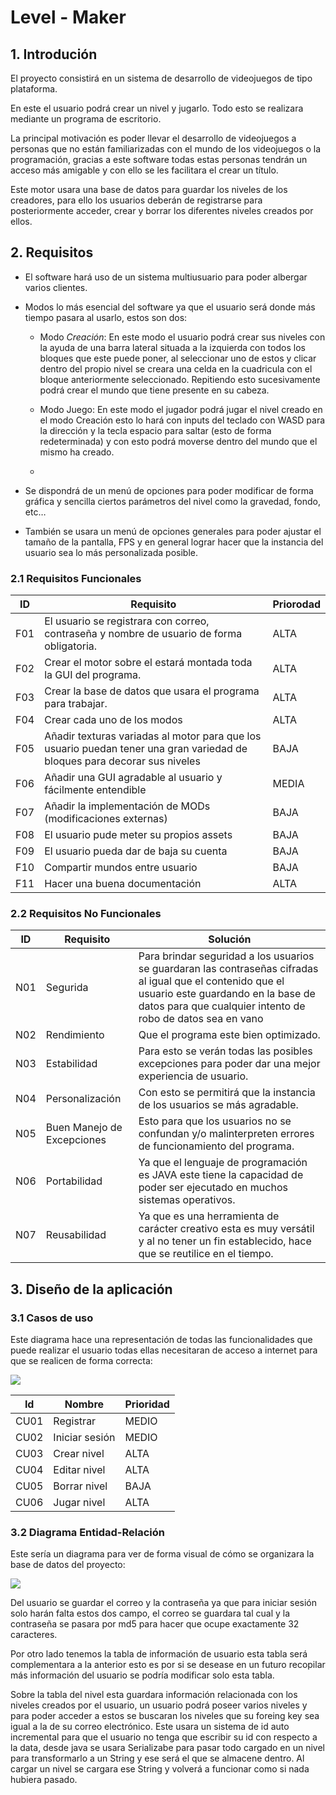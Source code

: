 # Level - Maker

## 1. Introdución

El proyecto consistirá en un sistema de desarrollo de videojuegos de tipo plataforma.

En este el usuario podrá crear un nivel y jugarlo. Todo esto se realizara mediante un programa de escritorio.

La principal motivación es poder llevar el desarrollo de videojuegos a personas que no están familiarizadas con el mundo de los videojuegos o la programación, gracias a este software todas estas personas tendrán un acceso más amigable y con ello se les facilitara el crear un título.

Este motor usara una base de datos para guardar los niveles de los creadores, para ello los usuarios deberán de registrarse para posteriormente acceder, crear y borrar los diferentes niveles creados por ellos.

## 2. Requisitos

- El software hará uso de un sistema multiusuario para poder albergar varios clientes.

- Modos lo más esencial del software ya que el usuario será donde más tiempo pasara al usarlo, estos son dos:

    - Modo *Creación*: En este modo el usuario podrá crear sus niveles con la ayuda de una barra lateral situada a la izquierda con todos los bloques que este puede poner, al seleccionar uno de estos y clicar dentro del propio nivel se creara una celda en la cuadricula con el bloque anteriormente seleccionado. Repitiendo esto sucesivamente podrá crear el mundo que tiene presente en su cabeza.

    - Modo Juego: En este modo el jugador podrá jugar el nivel creado en el modo Creación esto lo hará con inputs del teclado con WASD para la dirección y la tecla espacio para saltar (esto de forma  redeterminada) y con esto podrá moverse dentro del mundo que el mismo ha creado.
    - 
- Se dispondrá de un menú de opciones para poder modificar de forma gráfica y sencilla ciertos parámetros del nivel como la gravedad, fondo, etc…

- También se usara un menú de opciones generales para poder ajustar el tamaño de la pantalla, FPS y en general lograr hacer que la instancia del usuario sea lo más personalizada posible.

### 2.1 Requisitos Funcionales

| ID  | Requisito | Priorodad |
| --- | --------- | --------- |
| F01 | El usuario se registrara con correo, contraseña y nombre de usuario de forma obligatoria. | ALTA |
| F02 | Crear el motor sobre el estará montada toda la GUI del programa. | ALTA |
| F03 | Crear la base de datos que usara el programa para trabajar. | ALTA |
| F04 | Crear cada uno de los modos | ALTA |
| F05 | Añadir texturas variadas al motor para que los usuario puedan tener una gran variedad de bloques para decorar sus niveles | BAJA |
| F06 | Añadir una GUI agradable al usuario y fácilmente entendible | MEDIA |
| F07 | Añadir la implementación de MODs (modificaciones externas) | BAJA |
| F08 | El usuario pude meter su propios assets | BAJA |
| F09 | El usuario pueda dar de baja su cuenta | BAJA |
| F10 | Compartir mundos entre usuario | BAJA |
| F11 | Hacer una buena documentación | ALTA |

### 2.2 Requisitos No Funcionales

| ID  | Requisito | Solución |
| --- | --------- | -------- |
| N01 | Segurida | Para brindar seguridad a los usuarios se guardaran las contraseñas cifradas al igual que el contenido que el usuario este guardando en la base de datos para que cualquier intento de robo de datos sea en vano |
| N02 | Rendimiento | Que el programa este bien optimizado. |
| N03 | Estabilidad | Para esto se verán todas las posibles excepciones para poder dar una mejor experiencia de usuario. |
| N04 | Personalización | Con esto se permitirá que la instancia de los usuarios se más agradable. | 
| N05 | Buen Manejo de Excepciones | Esto para que los usuarios no se confundan y/o malinterpreten errores de funcionamiento del programa.
| N06 | Portabilidad | Ya que el lenguaje de programación es JAVA este tiene la capacidad de poder ser ejecutado en muchos sistemas operativos. |
| N07 | Reusabilidad | Ya que es una herramienta de carácter creativo esta es muy versátil y al no tener un fin establecido, hace que se reutilice en el tiempo. |

## 3. Diseño de la aplicación

### 3.1 Casos de uso 

Este diagrama hace una representación de todas las funcionalidades que puede realizar el usuario todas ellas necesitaran de acceso a internet para que se realicen de forma correcta:

![](https://raw.githubusercontent.com/javiLeL/Lever-Maker/main/doc/imgs/Diagrama%20de%20uso.png?token=GHSAT0AAAAAACQMXCNAR73J3WATOJIA4PPYZRAJOGQ)

| Id | Nombre | Prioridad |
| -- | ------ | --------- |
| CU01 | Registrar | MEDIO |
| CU02 | Iniciar sesión | MEDIO |
| CU03 | Crear nivel | ALTA |
| CU04 | Editar nivel | ALTA |
| CU05 | Borrar nivel | BAJA |
| CU06 | Jugar nivel | ALTA |

### 3.2 Diagrama Entidad-Relación

Este sería un diagrama para ver de forma visual de cómo se organizara la base de datos del proyecto:

![](https://raw.githubusercontent.com/javiLeL/Lever-Maker/main/doc/imgs/Diagrama%20Entidad%20Relacion.png?token=GHSAT0AAAAAACQMXCNBM7TEQ56IMHOD2EUYZRAJOEQ)

Del usuario se guardar el correo y la contraseña ya que para iniciar sesión solo harán falta estos dos campo, el correo se guardara tal cual y la contraseña se pasara por md5 para hacer que ocupe exactamente 32 caracteres.

Por otro lado tenemos la tabla de información de usuario esta tabla será complementara a la anterior esto es por si se desease en un futuro recopilar más información del usuario se podría modificar solo esta tabla.

Sobre la tabla del nivel esta guardara información relacionada con los niveles creados por el usuario, un usuario podrá poseer varios niveles y para poder acceder a estos se buscaran los niveles que su foreing key sea igual a la de su correo electrónico. Este usara un sistema de id auto incremental para que el
usuario no tenga que escribir su id con respecto a la data, desde java se usara Serializabe para pasar todo cargado en un nivel para transformarlo a un String y ese será el que se almacene dentro. Al cargar un nivel se cargara ese String y volverá a funcionar como si nada hubiera pasado.